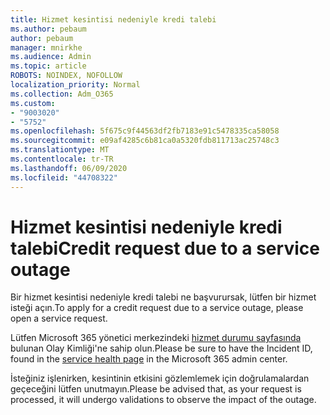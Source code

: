 ```yaml
---
title: Hizmet kesintisi nedeniyle kredi talebi
ms.author: pebaum
author: pebaum
manager: mnirkhe
ms.audience: Admin
ms.topic: article
ROBOTS: NOINDEX, NOFOLLOW
localization_priority: Normal
ms.collection: Adm_O365
ms.custom:
- "9003020"
- "5752"
ms.openlocfilehash: 5f675c9f44563df2fb7183e91c5478335ca58058
ms.sourcegitcommit: e09af4285c6b81ca0a5320fdb811713ac25748c3
ms.translationtype: MT
ms.contentlocale: tr-TR
ms.lasthandoff: 06/09/2020
ms.locfileid: "44708322"
---
```

# <a name="credit-request-due-to-a-service-outage"></a><span data-ttu-id="99f6f-102">Hizmet kesintisi nedeniyle kredi talebi</span><span class="sxs-lookup"><span data-stu-id="99f6f-102">Credit request due to a service outage</span></span>

<span data-ttu-id="99f6f-103">Bir hizmet kesintisi nedeniyle kredi talebi ne başvurursak, lütfen bir hizmet isteği açın.</span><span class="sxs-lookup"><span data-stu-id="99f6f-103">To apply for a credit request due to a service outage, please open a service request.</span></span>

<span data-ttu-id="99f6f-104">Lütfen Microsoft 365 yönetici merkezindeki [hizmet durumu sayfasında](https://docs.microsoft.com/office365/enterprise/view-service-health) bulunan Olay Kimliği'ne sahip olun.</span><span class="sxs-lookup"><span data-stu-id="99f6f-104">Please be sure to have the Incident ID, found in the [service health page](https://docs.microsoft.com/office365/enterprise/view-service-health) in the Microsoft 365 admin center.</span></span>

<span data-ttu-id="99f6f-105">İsteğiniz işlenirken, kesintinin etkisini gözlemlemek için doğrulamalardan geçeceğini lütfen unutmayın.</span><span class="sxs-lookup"><span data-stu-id="99f6f-105">Please be advised that, as your request is processed, it will undergo validations to observe the impact of the outage.</span></span>
